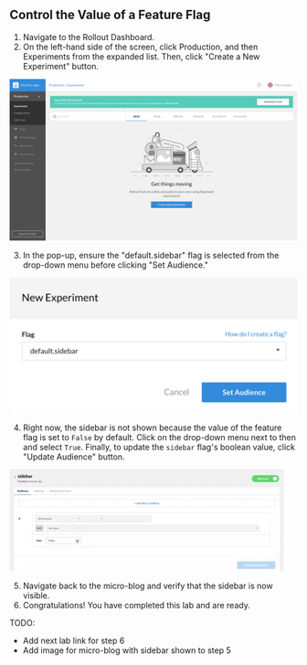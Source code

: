 ## Control the Value of a Feature Flag
1. Navigate to the Rollout Dashboard.
2. On the left-hand side of the screen, click Production, and then Experiments from the expanded list. Then, click "Create a New Experiment" button.
<p><img src="img/rollout/ProdCreateNewExp.png" />

3. In the pop-up, ensure the "default.sidebar" flag is selected from the drop-down menu before clicking "Set Audience."
<p><img src="img/rollout/CreateNewSidebarExp.png" />

4. Right now, the sidebar is not shown because the value of the feature flag is set to `False` by default. Click on the drop-down menu next to then and select `True`. Finally, to update the `sidebar` flag's boolean value, click "Update Audience" button.
<p><img src="img/rollout/UpdateAudience.gif" />
	
5. Navigate back to the micro-blog and verify that the sidebar is now visible.
6. Congratulations! You have completed this lab and are ready.

TODO:
* Add next lab link for step 6
* Add image for micro-blog with sidebar shown to step 5